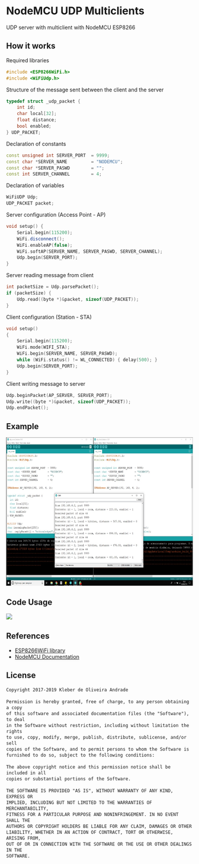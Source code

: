 # NodeMCU UDP Multiclients

UDP server with multiclient with NodeMCU ESP8266

## How it works

Required libraries

```cpp
#include <ESP8266WiFi.h>
#include <WiFiUdp.h>
```

Structure of the message sent between the client and the server

```cpp
typedef struct _udp_packet {
    int id;
    char local[32];
    float distance;
    bool enabled;
} UDP_PACKET;
```

Declaration of constants

```cpp
const unsigned int SERVER_PORT  = 9999;
const char *SERVER_NAME         = "NODEMCU";
const char *SERVER_PASWD        = "";
const int SERVER_CHANNEL        = 4;
```

Declaration of variables

```cpp
WiFiUDP Udp;
UDP_PACKET packet;
```

Server configuration (Access Point - AP)

```cpp
void setup() {
    Serial.begin(115200);
    WiFi.disconnect();
    WiFi.enableAP(false);
    WiFi.softAP(SERVER_NAME, SERVER_PASWD, SERVER_CHANNEL);
    Udp.begin(SERVER_PORT);
}
```

Server reading message from client

```cpp
int packetSize = Udp.parsePacket();
if (packetSize) {
    Udp.read((byte *)&packet, sizeof(UDP_PACKET));
}
```

Client configuration (Station - STA)

```cpp
void setup()
{
    Serial.begin(115200);
    WiFi.mode(WIFI_STA);
    WiFi.begin(SERVER_NAME, SERVER_PASWD);
    while (WiFi.status() != WL_CONNECTED) { delay(500); }
    Udp.begin(SERVER_PORT);
}
```

Client writing message to server

```cpp
Udp.beginPacket(AP_SERVER, SERVER_PORT);
Udp.write((byte *)&packet, sizeof(UDP_PACKET));
Udp.endPacket();
```

## Example

<p align="left">
  <img src="https://github.com/kleberandrade/nodemcu-udp-multiclient/blob/master/figures/sample.jpeg" height="400"/>
</p>

## Code Usage

[![](http://img.youtube.com/vi/j2EpkgpPG8g/0.jpg)](http://www.youtube.com/watch?v=j2EpkgpPG8g "")

## References

-  [ESP8266WiFi library](https://arduino-esp8266.readthedocs.io/en/latest/esp8266wifi/readme.html)
-  [NodeMCU Documentation](https://nodemcu.readthedocs.io/en/master/modules/wifi/#wifisetmode) 

## License

    Copyright 2017-2019 Kleber de Oliveira Andrade

    Permission is hereby granted, free of charge, to any person obtaining a copy
    of this software and associated documentation files (the "Software"), to deal
    in the Software without restriction, including without limitation the rights
    to use, copy, modify, merge, publish, distribute, sublicense, and/or sell
    copies of the Software, and to permit persons to whom the Software is
    furnished to do so, subject to the following conditions:

    The above copyright notice and this permission notice shall be included in all
    copies or substantial portions of the Software.

    THE SOFTWARE IS PROVIDED "AS IS", WITHOUT WARRANTY OF ANY KIND, EXPRESS OR
    IMPLIED, INCLUDING BUT NOT LIMITED TO THE WARRANTIES OF MERCHANTABILITY,
    FITNESS FOR A PARTICULAR PURPOSE AND NONINFRINGEMENT. IN NO EVENT SHALL THE
    AUTHORS OR COPYRIGHT HOLDERS BE LIABLE FOR ANY CLAIM, DAMAGES OR OTHER
    LIABILITY, WHETHER IN AN ACTION OF CONTRACT, TORT OR OTHERWISE, ARISING FROM,
    OUT OF OR IN CONNECTION WITH THE SOFTWARE OR THE USE OR OTHER DEALINGS IN THE
    SOFTWARE.